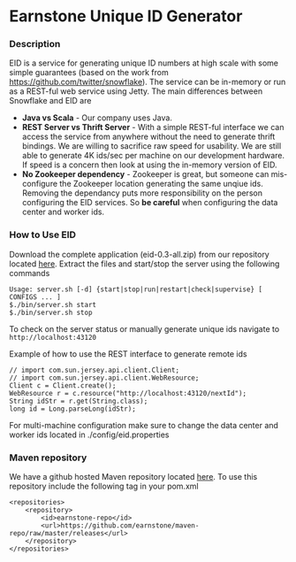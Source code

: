 
# Earnstone Unique ID Generator

### Description
EID is a service for generating unique ID numbers at high scale with some 
simple guarantees (based on the work from https://github.com/twitter/snowflake).
The service can be in-memory or run as a REST-ful web service using Jetty.  The main
differences between Snowflake and EID are 

*   **Java vs Scala** - Our company uses Java.
*   **REST Server vs Thrift Server** - With a simple REST-ful interface
    we can access the service from anywhere without the need to generate thrift
    bindings.  We are willing to sacrifice raw speed for usability.  We are still able
    to generate 4K ids/sec per machine on our development hardware.  If speed is a 
    concern then look at using the in-memory version of EID.
*   **No Zookeeper dependency** - Zookeeper is great, but someone can mis-configure
    the Zookeeper location generating the same unqiue ids.  Removing the dependancy puts
    more responsibility on the person configuring the EID services.  So **be careful** 
    when configuring the data center and worker ids. 


### How to Use EID
Download the complete application (eid-0.3-all.zip) from our repository located 
[here](https://github.com/earnstone/maven-repo/tree/master/releases/com/earnstone/id/eid/0.3). 
Extract the files and start/stop the server using the following commands 

    Usage: server.sh [-d] {start|stop|run|restart|check|supervise} [ CONFIGS ... ] 
    $./bin/server.sh start
    $./bin/server.sh stop

To check on the server status or manually generate unique ids navigate to `http://localhost:43120`

Example of how to use the REST interface to generate remote ids
    
    // import com.sun.jersey.api.client.Client;
    // import com.sun.jersey.api.client.WebResource;
    Client c = Client.create();
    WebResource r = c.resource("http://localhost:43120/nextId");
    String idStr = r.get(String.class);
    long id = Long.parseLong(idStr);

For multi-machine configuration make sure to change the data center and worker ids 
located in ./config/eid.properties


### Maven repository
We have a github hosted Maven repository located [here](https://github.com/earnstone/maven-repo).
To use this repository include the following tag in your pom.xml

    <repositories>
        <repository>
            <id>earnstone-repo</id>
            <url>https://github.com/earnstone/maven-repo/raw/master/releases</url>
        </repository>
    </repositories>
